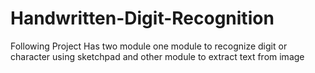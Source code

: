 # Handwritten-Digit-Recognition
Following Project Has two module one module to recognize digit or character using sketchpad and other module to extract text from image
